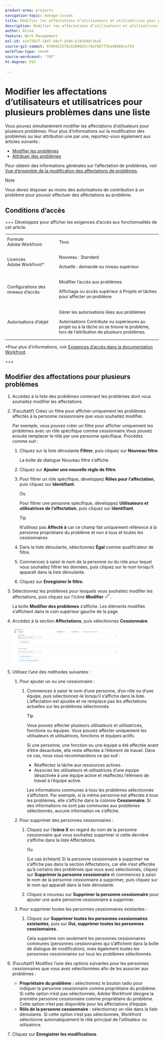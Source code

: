 ```yaml
---
product-area: projects
navigation-topic: manage-issues
title: Modifier les affectations d’utilisateurs et utilisatrices pour plusieurs problèmes dans une liste
description: Modifier les affectations d’utilisateurs et utilisatrices pour plusieurs problèmes dans une liste
author: Alina
feature: Work Management
exl-id: e1e75027-1847-44cf-afeb-b19394dc3ea5
source-git-commit: 070b0525f0cb2880d3c7daf88777ba48968ce759
workflow-type: tm+mt
source-wordcount: '747'
ht-degree: 91%

---
```


# Modifier les affectations d’utilisateurs et utilisatrices pour plusieurs problèmes dans une liste

<!--Audited: 07/2024-->
<!--
<p data-mc-conditions="QuicksilverOrClassic.Draft mode">(NOTE: similar article exists for tasks)</p>
-->

Vous pouvez simultanément modifier les affectations d’utilisateurs pour plusieurs problèmes. Pour plus d’informations sur la modification des problèmes ou leur attribution une par une, reportez-vous également aux articles suivants :

* [Modifier les problèmes](../../../manage-work/issues/manage-issues/edit-issues.md)
* [Attribuer des problèmes](../../../manage-work/issues/manage-issues/assign-issues.md)

Pour obtenir des informations générales sur l’affectation de problèmes, voir [Vue d’ensemble de la modification des affectations de problèmes](../../../manage-work/issues/manage-issues/modify-issue-assignments-overview.md).

>[!NOTE]
>
>Vous devez disposer au moins des autorisations de contribution à un problème pour pouvoir effectuer des affectations au problème.

## Conditions d’accès

+++ Développez pour afficher les exigences d’accès aux fonctionnalités de cet article.

<table style="table-layout:auto"> 
 <col> 
 <col> 
 <tbody> 
  <tr> 
   <td role="rowheader">Formule Adobe Workfront</td> 
   <td> <p>Tous </p> </td> 
  </tr> 
  <tr> 
   <td role="rowheader">Licences Adobe Workfront*</td> 
   <td> <p>Nouveau : Standard </p>
   <p>Actuelle : demande ou niveau supérieur</p> </td> 
  </tr> 
  <tr> 
   <td role="rowheader">Configurations des niveaux d’accès</td> 
   <td> <p>Modifier l’accès aux problèmes</p> <p>Affichage ou accès supérieur à Projets et tâches pour affecter un problème</p> </td> 
  </tr> 
  <tr> 
   <td role="rowheader">Autorisations d’objet</td> 
   <td> <p>Gérer les autorisations liées aux problèmes</p> <p>Autorisations Contribute ou supérieures au projet ou à la tâche où se trouve le problème, lors de l’attribution de plusieurs problèmes.</p>  </td> 
  </tr> 
 </tbody> 
</table>

*Pour plus d’informations, voir [Exigences d’accès dans la documentation Workfront](/help/quicksilver/administration-and-setup/add-users/access-levels-and-object-permissions/access-level-requirements-in-documentation.md).

+++

<!--
<div data-mc-conditions="QuicksilverOrClassic.Draft mode">
<h2>When to modify user assignments on issues</h2>
<p>(NOTE:&nbsp;drafted and moved to the overview article: Modify issue assignments overview)</p>
<p>You might want to modify the user assignments for multiple issues for a variety of&nbsp;reasons, including the following:</p>
<ul>
<li>Users join or leave&nbsp;your team</li>
<li>A user takes a vacation that extends beyond the issue&nbsp;due dates</li>
<li>A specific role or user is set as the assignee for multiple issues and you want to quickly modify all items to be assigned to a different user or role</li>
</ul>
</div>
-->

## Modifier des affectations pour plusieurs problèmes

1. Accédez à la liste des problèmes contenant les problèmes dont vous souhaitez modifier les affectations.
1. (Facultatif) Créez un filtre pour afficher uniquement les problèmes affectés à la personne cessionnaire que vous souhaitez modifier.

   Par exemple, vous pouvez créer un filtre pour afficher uniquement les problèmes avec un rôle spécifique comme cessionnaire.Vous pouvez ensuite remplacer le rôle par une personne spécifique. Procédez comme suit :

   1. Cliquez sur la liste déroulante **Filtrer**, puis cliquez sur **Nouveau filtre**.

      La boîte de dialogue Nouveau filtre s’affiche.

   1. Cliquez sur **Ajouter une nouvelle règle de filtre**.
   1. Pour filtrer un rôle spécifique, développez **Rôles pour l’affectation**, puis cliquez sur **Identifiant**.

      Ou

      Pour filtrer une personne spécifique, développez **Utilisateurs et utilisatrices de l’affectation**, puis cliquez sur **Identifiant**.

      >[!TIP]
      >
      >N’utilisez pas **Affecté à** car ce champ fait uniquement référence à la personne propriétaire du problème et non à tous et toutes les cessionnaires.

   1. Dans la liste déroulante, sélectionnez **Égal** comme qualificateur de filtre.
   1. Commencez à saisir le nom de la personne ou du rôle pour lequel vous souhaitez filtrer les données, puis cliquez sur le nom lorsqu’il apparaît dans la liste déroulante.
   1. Cliquez sur **Enregistrer le filtre**.

1. Sélectionnez les problèmes pour lesquels vous souhaitez modifier les affectations, puis cliquez sur l’icône **Modifier** ![](assets/qs-edit-icon.png).

   La boîte **Modifier des problèmes** s’affiche. Les éléments modifiés s’affichent dans le coin supérieur gauche de la page.

1. Accédez à la section **Affectations**, puis sélectionnez **Cessionnaire**.

   ![](assets/classic-assignmens-area-on-edit-box-350x119.png)

1. Utilisez l’une des méthodes suivantes :

   1. Pour ajouter un ou une cessionnaire :

      1. Commencez à saisir le nom d’une personne, d’un rôle ou d’une équipe, puis sélectionnez-le lorsqu’il s’affiche dans la liste. L’affectation est ajoutée et ne remplace pas les affectations actuelles sur les problèmes sélectionnés.

         >[!TIP]
         >
         >Vous pouvez affecter plusieurs utilisateurs et utilisatrices, fonctions ou équipes. Vous pouvez affecter uniquement les utilisateurs et utilisatrices, fonctions et équipes actifs.
         >
         >Si une personne, une fonction ou une équipe a été affectée avant d’être désactivée, elle reste affectée à l’élément de travail. Dans ce cas, nous vous recommandons ce qui suit :
         >
         >* Réaffectez la tâche aux ressources actives.
         >* Associez les utilisateurs et utilisatrices d’une équipe désactivée à une équipe active et réaffectez l’élément de travail à l’équipe active.

         Les informations communes à tous les problèmes sélectionnés s’affichent. Par exemple, si la même personne est affectée à tous les problèmes, elle s’affiche dans la colonne **Cessionnaire**. Si des informations ne sont pas communes aux problèmes sélectionnés, aucune information ne s’affiche.

   1. Pour supprimer des personnes cessionnaires :

      1. Cliquez sur l’**icône X** en regard du nom de la personne cessionnaire que vous souhaitez supprimer si cette dernière s’affiche dans la liste Affectations.

         Ou

         (Le cas échéant) Si la personne cessionnaire à supprimer ne s’affiche pas dans la section Affectations, car elle n’est affectée qu’à certains des problèmes que vous avez sélectionnés, cliquez sur **Supprimer la personne cessionnaire** et commencez à saisir le nom de la personne cessionnaire à supprimer, puis cliquez sur le nom qui apparaît dans la liste déroulante.

      1. Cliquez à nouveau sur **Supprimer la personne cessionnaire** pour ajouter une autre personne cessionnaire à supprimer.

   1. Pour supprimer toutes les personnes cessionnaires existantes :

      1. Cliquez sur **Supprimer toutes les personnes cessionnaires existantes**, puis sur **Oui, supprimer toutes les personnes cessionnaires**.

         Cela supprime non seulement les personnes cessionnaires communes (personnes cessionnaires qui s’affichent dans la boîte de dialogue de modification), mais également toutes les personnes cessionnaires sur tous les problèmes sélectionnés.

1. (Facultatif) Modifiez l’une des options suivantes pour les personnes cessionnaires que vous avez sélectionnées afin de les associer aux problèmes :

   * **Propriétaire du problème :** sélectionnez le bouton radio pour indiquer la personne cessionnaire comme propriétaire du problème. Si cette option n’est pas sélectionnée, Adobe Workfront désigne la première personne cessionnaire comme propriétaire du problème. Cette option n’est pas disponible pour les affectations d’équipe.
   * **Rôle de la personne cessionnaire** : sélectionnez un rôle dans la liste déroulante. Si cette option n’est pas sélectionnée, Workfront sélectionne automatiquement le rôle principal de l’utilisateur ou utilisatrice.

1. Cliquez sur **Enregistrer les modifications**.

